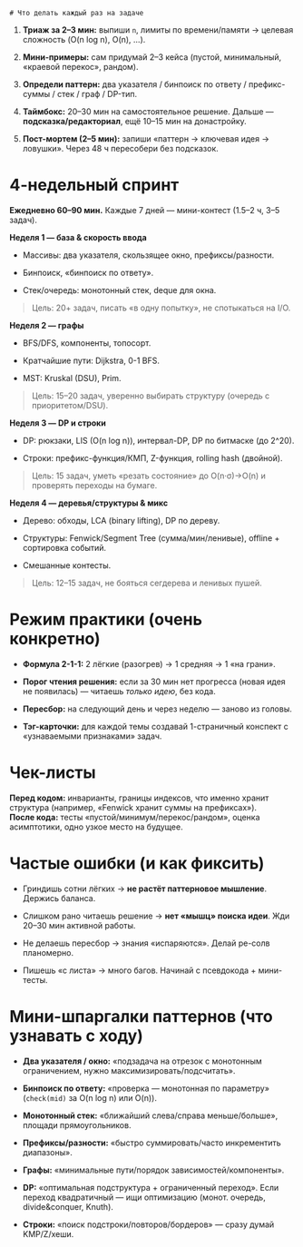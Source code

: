 	# Что делать каждый раз на задаче

1. **Триаж за 2–3 мин:** выпиши `n`, лимиты по времени/памяти → целевая сложность (O(n log n), O(n), …).
    
2. **Мини-примеры:** сам придумай 2–3 кейса (пустой, минимальный, «краевой перекос», рандом).
    
3. **Определи паттерн:** два указателя / бинпоиск по ответу / префикс-суммы / стек / граф / DP-тип.
    
4. **Таймбокс:** 20–30 мин на самостоятельное решение. Дальше — **подсказка/редакториал**, ещё 10–15 мин на донастройку.
    
5. **Пост-мортем (2–5 мин):** запиши «паттерн → ключевая идея → ловушки». Через 48 ч пересобери без подсказок.
    

# 4-недельный спринт

**Ежедневно 60–90 мин.** Каждые 7 дней — мини-контест (1.5–2 ч, 3–5 задач).

**Неделя 1 — база & скорость ввода**

- Массивы: два указателя, скользящее окно, префиксы/разности.
    
- Бинпоиск, «бинпоиск по ответу».
    
- Стек/очередь: монотонный стек, deque для окна.
    

> Цель: 20+ задач, писать «в одну попытку», не спотыкаться на I/O.

**Неделя 2 — графы**

- BFS/DFS, компоненты, топосорт.
    
- Кратчайшие пути: Dijkstra, 0-1 BFS.
    
- MST: Kruskal (DSU), Prim.
    

> Цель: 15–20 задач, уверенно выбирать структуру (очередь с приоритетом/DSU).

**Неделя 3 — DP и строки**

- DP: рюкзаки, LIS (O(n log n)), интервал-DP, DP по битмаске (до 2^20).
    
- Строки: префикс-функция/КМП, Z-функция, rolling hash (двойной).
    

> Цель: 15 задач, уметь «резать состояние» до O(n·σ)→O(n) и проверять переходы на бумаге.

**Неделя 4 — деревья/структуры & микс**

- Дерево: обходы, LCA (binary lifting), DP по дереву.
    
- Структуры: Fenwick/Segment Tree (сумма/мин/ленивые), offline + сортировка событий.
    
- Смешанные контесты.
    

> Цель: 12–15 задач, не бояться сегдерева и ленивых пушей.

# Режим практики (очень конкретно)

- **Формула 2-1-1:** 2 лёгкие (разогрев) → 1 средняя → 1 «на грани».
    
- **Порог чтения решения:** если за 30 мин нет прогресса (новая идея не появилась) — читаешь _только идею_, без кода.
    
- **Пересбор:** на следующий день и через неделю — заново из головы.
    
- **Тэг-карточки:** для каждой темы создавай 1-страничный конспект с «узнаваемыми признаками» задач.
    

# Чек-листы

**Перед кодом:** инварианты, границы индексов, что именно хранит структура (например, «Fenwick хранит суммы на префиксах»).  
**После кода:** тесты «пустой/минимум/перекос/рандом», оценка асимптотики, одно узкое место на будущее.

# Частые ошибки (и как фиксить)

- Гриндишь сотни лёгких → **не растёт паттерновое мышление**. Держись баланса.
    
- Слишком рано читаешь решение → **нет «мышц» поиска идеи**. Жди 20–30 мин активной работы.
    
- Не делаешь пересбор → знания «испаряются». Делай ре-солв планомерно.
    
- Пишешь «с листа» → много багов. Начинай с псевдокода + мини-тесты.
    

# Мини-шпаргалки паттернов (что узнавать с ходу)

- **Два указателя / окно:** «подзадача на отрезок с монотонным ограничением, нужно максимизировать/подсчитать».
    
- **Бинпоиск по ответу:** «проверка — монотонная по параметру» (`check(mid)` за O(n log n) или O(n)).
    
- **Монотонный стек:** «ближайший слева/справа меньше/больше», площади прямоугольников.
    
- **Префиксы/разности:** «быстро суммировать/часто инкрементить диапазоны».
    
- **Графы:** «минимальные пути/порядок зависимостей/компоненты».
    
- **DP:** «оптимальная подструктура + ограниченный переход». Если переход квадратичный — ищи оптимизацию (монот. очередь, divide&conquer, Knuth).
    
- **Строки:** «поиск подстроки/повторов/бордеров» — сразу думай KMP/Z/хеши.